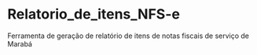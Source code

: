 # Relatorio_de_itens_NFS-e
Ferramenta de geração de relatório de itens de notas fiscais de serviço de Marabá
